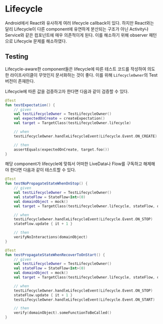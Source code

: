 # Lifecycle

Android에서 React와 유사하게 여러 lifecycle callback이 있다. 하지만 React와는 달리 Lifecycle이 다른 component에 유연하게 분산되는 구조가 아닌 Activity나 Service와 같은 컴포넌트에 매우 의존적이게 된다. 이를 해소하기 위해 observer 패턴으로 Lifecycle 문제를 해소하였다.

## Testing

Lifecycle-aware한 component들은 lifecycle에 따른 테스트 코드를 작성하여 의도한 라이프사이클이 무엇인지 문서화하는 것이 좋다. 이를 위해 `LifecycleOwner`의 Test 버전이 존재한다.

Lifecycle에 따른 값을 검증하고자 한다면 다음과 같이 검증할 수 있다.
```kotlin
@Test
fun testExpectation() {
    // given
    val testLifecycleOwner = TestLifecycleOwner()
    val expectedOnCreate = createExpectation()
    val target = TargetClass(testLifecycleOwner.lifecycle)

    // when
    testLifecycleOwner.handleLifecycleEvent(Lifecycle.Event.ON_CREATE)

    // then
    assertEquals(expectedOnCreate, target.foo())
}
```

해당 component가 lifecycle에 맞춰서 어떠한 LiveData나 Flow를 구독하고 해제해야 한다면 다음과 같이 테스트할 수 있다.

```kotlin
@Test
fun testNoPropagateStateWhenOnStop() {
    // given
    val testLifecycleOwner = TestLifecycleOwner()
    val stateFlow = StateFlow<Int>(0)
    val domainObject = mock()
    val target = TargetClass(testLifecycleOwner.lifecycle, stateFlow, domainObject)

    // when
    testLifecycleOwner.handleLifecycleEvent(Lifecycle.Event.ON_STOP)
    stateFlow.update { it + 1 }

    // then
    verifyNoInteractions(domainObject)
}

@Test
fun testPropagateStateWhenRecoverToOnStart() {
    // given
    val testLifecycleOwner = TestLifecycleOwner()
    val stateFlow = StateFlow<Int>(0)
    val domainObject = mock()
    val target = TargetClass(testLifecycleOwner.lifecycle, stateFlow, domainObject)

    // when
    testLifecycleOwner.handleLifecycleEvent(Lifecycle.Event.ON_STOP)
    stateFlow.update { it + 1 }
    testLifecycleOwner.handleLifecycleEvent(Lifecycle.Event.ON_START)

    // then
    verify(domainObject).someFunctionToBeCalled()
}
```